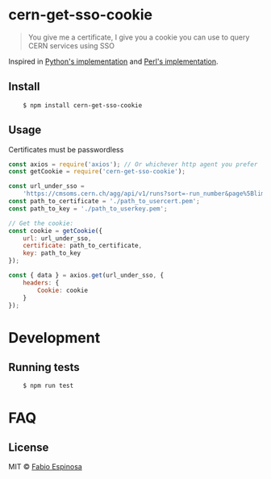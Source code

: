 # cern-get-sso-cookie

> You give me a certificate, I give you a cookie you can use to query CERN services using SSO

Inspired in [Python's implementation](https://github.com/cerndb/cern-sso-python) and [Perl's implementation](https://github.com/sashabaranov/cern-get-sso-cookie/).

## Install

```
    $ npm install cern-get-sso-cookie
```

## Usage

Certificates must be passwordless

```javascript
const axios = require('axios'); // Or whichever http agent you prefer
const getCookie = require('cern-get-sso-cookie');

const url_under_sso =
    'https://cmsoms.cern.ch/agg/api/v1/runs?sort=-run_number&page%5Blimit%5D=50&include=meta'; // Or any other API under SSO
const path_to_certificate = './path_to_usercert.pem';
const path_to_key = './path_to_userkey.pem';

// Get the cookie:
const cookie = getCookie({
    url: url_under_sso,
    certificate: path_to_certificate,
    key: path_to_key
});

const { data } = axios.get(url_under_sso, {
    headers: {
        Cookie: cookie
    }
});
```

# Development

## Running tests

```
    $ npm run test
```

# FAQ

## License

MIT © [Fabio Espinosa](http://fabioespinosa.mit.edu)
